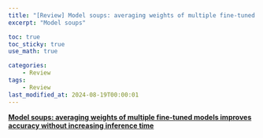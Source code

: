 ```yaml
---
title: "[Review] Model soups: averaging weights of multiple fine-tuned models improves accuracy without increasing inference time, ICML, 2022"
excerpt: "Model soups"

toc: true
toc_sticky: true
use_math: true

categories:
    - Review
tags:
    - Review
last_modified_at: 2024-08-19T00:00:01
---
```


<!--bundle exec jekyll serve : 임시 확인-->


**[Model soups: averaging weights of multiple fine-tuned models improves accuracy without increasing inference time](https://arxiv.org/pdf/2203.05482)**<br>
<br>
<br>

<br>

<br>
<br>
